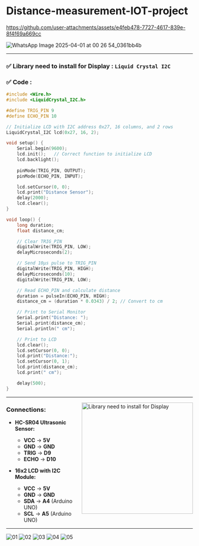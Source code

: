 # Distance-measurement-IOT-project

https://github.com/user-attachments/assets/e4feb478-7727-4617-839e-8f4f69a669cc

![WhatsApp Image 2025-04-01 at 00 26 54_0361bb4b](https://github.com/user-attachments/assets/23872c8c-6b9c-4f30-a840-211c6a761ebe)

---

### ✅ Library need to install for Display : `Liquid Crystal I2C`
### ✅ Code : 

```cpp
#include <Wire.h>
#include <LiquidCrystal_I2C.h>

#define TRIG_PIN 9
#define ECHO_PIN 10

// Initialize LCD with I2C address 0x27, 16 columns, and 2 rows
LiquidCrystal_I2C lcd(0x27, 16, 2);

void setup() {
    Serial.begin(9600);  
    lcd.init();   // Correct function to initialize LCD
    lcd.backlight();
    
    pinMode(TRIG_PIN, OUTPUT);
    pinMode(ECHO_PIN, INPUT);

    lcd.setCursor(0, 0);
    lcd.print("Distance Sensor");
    delay(2000);
    lcd.clear();
}

void loop() {
    long duration;
    float distance_cm;

    // Clear TRIG_PIN
    digitalWrite(TRIG_PIN, LOW);
    delayMicroseconds(2);

    // Send 10µs pulse to TRIG_PIN
    digitalWrite(TRIG_PIN, HIGH);
    delayMicroseconds(10);
    digitalWrite(TRIG_PIN, LOW);

    // Read ECHO_PIN and calculate distance
    duration = pulseIn(ECHO_PIN, HIGH);
    distance_cm = (duration * 0.0343) / 2; // Convert to cm

    // Print to Serial Monitor
    Serial.print("Distance: ");
    Serial.print(distance_cm);
    Serial.println(" cm");

    // Print to LCD
    lcd.clear();
    lcd.setCursor(0, 0);
    lcd.print("Distance:");
    lcd.setCursor(0, 1);
    lcd.print(distance_cm);
    lcd.print(" cm");

    delay(500);
}
```

---

<img align="right" alt="Library need to install for Display" width="300" src="https://github.com/user-attachments/assets/969a76dc-07a1-4a08-b2ac-65ca8f16a881">

### **Connections:**
- **HC-SR04 Ultrasonic Sensor:**
  - **VCC** → **5V**
  - **GND** → **GND**
  - **TRIG** → **D9**
  - **ECHO** → **D10**
  
- **16x2 LCD with I2C Module:**
  - **VCC** → **5V**
  - **GND** → **GND**
  - **SDA** → **A4** (Arduino UNO)
  - **SCL** → **A5** (Arduino UNO)

---

![01](https://github.com/user-attachments/assets/7fb5e90a-f2fd-4e65-9a3b-c94e4cb909a7)
![02](https://github.com/user-attachments/assets/7c8fabec-0520-4ad7-853c-f2bdd06fe4a0)
![03](https://github.com/user-attachments/assets/c86ca56d-92bd-4479-b28c-91ee35e74cf4)
![04](https://github.com/user-attachments/assets/e2c38784-dddf-40cd-8ac4-2fc58ef11a49)
![05](https://github.com/user-attachments/assets/2791fcc1-566c-4cd1-b186-b0899fac7de6)
